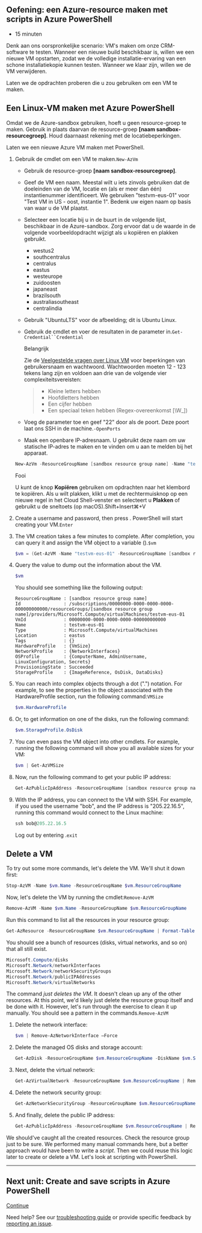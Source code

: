 ## Oefening: een Azure-resource maken met scripts in Azure PowerShell

- 15 minuten

Denk aan ons oorspronkelijke scenario: VM's maken om onze CRM-software te testen. Wanneer een nieuwe build beschikbaar is, willen we een nieuwe VM opstarten, zodat we de volledige installatie-ervaring van een schone installatiekopie kunnen testen. Wanneer we klaar zijn, willen we de VM verwijderen.

Laten we de opdrachten proberen die u zou gebruiken om een VM te maken.

## Een Linux-VM maken met Azure PowerShell

Omdat we de Azure-sandbox gebruiken, hoeft u geen resource-groep te maken. Gebruik in plaats daarvan de resource-groep **\[naam sandbox-resourcegroep\]**. Houd daarnaast rekening met de locatiebeperkingen.

Laten we een nieuwe Azure VM maken met PowerShell.

1. Gebruik de cmdlet om een VM te maken.`New-AzVm`

    - Gebruik de resource-groep **\[naam sandbox-resourcegroep\]**.

    - Geef de VM een naam. Meestal wilt u iets zinvols gebruiken dat de doeleinden van de VM, locatie en (als er meer dan één) instantienummer identificeert. We gebruiken "testvm-eus-01" voor "Test VM in US - oost, instantie 1". Bedenk uw eigen naam op basis van waar u de VM plaatst.

    - Selecteer een locatie bij u in de buurt in de volgende lijst, beschikbaar in de Azure-sandbox. Zorg ervoor dat u de waarde in de volgende voorbeeldopdracht wijzigt als u kopiëren en plakken gebruikt.

        - westus2
        - southcentralus
        - centralus
        - eastus
        - westeurope
        - zuidoosten
        - japaneast
        - brazilsouth
        - australiasoutheast
        - centralindia
  
    - Gebruik "UbuntuLTS" voor de afbeelding; dit is Ubuntu Linux.

    - Gebruik de cmdlet en voer de resultaten in de parameter in.`Get-Credential``Credential`

        Belangrijk

        Zie de [Veelgestelde vragen over Linux VM][1] voor beperkingen van gebruikersnaam en wachtwoord. Wachtwoorden moeten 12 - 123 tekens lang zijn en voldoen aan drie van de volgende vier complexiteitsvereisten:

        > - Kleine letters hebben
        > - Hoofdletters hebben
        > - Een cijfer hebben
        > - Een speciaal teken hebben (Regex-overeenkomst \[\\W\_\])

    - Voeg de parameter toe en geef "22" door als de poort. Deze poort laat ons SSH in de machine.`-OpenPorts`

    - Maak een openbare IP-adresnaam. U gebruikt deze naam om uw statische IP-adres te maken en te vinden om u aan te melden bij het apparaat.

    ```powershell
    New-AzVm -ResourceGroupName [sandbox resource group name] -Name "testvm-eus-01" -Credential (Get-Credential) -Location "East US" -Image UbuntuLTS -OpenPorts 22 -PublicIpAddressName "testvm-01"
    ```

    Fooi

    U kunt de knop **Kopiëren** gebruiken om opdrachten naar het klembord te kopiëren. Als u wilt plakken, klikt u met de rechtermuisknop op een nieuwe regel in het Cloud Shell-venster en selecteert u **Plakken** of gebruikt u de sneltoets (op macOS).Shift+Insert⌘+V

2. Create a username and password, then press . PowerShell will start creating your VM.`Enter`

3. The VM creation takes a few minutes to complete. After completion, you can query it and assign the VM object to a variable ().`$vm`

    ```powershell
    $vm = (Get-AzVM -Name "testvm-eus-01" -ResourceGroupName [sandbox resource group name])
    ```

4. Query the value to dump out the information about the VM.

    ```powershell
    $vm
    ```

    You should see something like the following output:

    ```console
    ResourceGroupName : [sandbox resource group name]
    Id                : /subscriptions/00000000-0000-0000-0000-000000000000/resourceGroups/[sandbox resource group name]/providers/Microsoft.Compute/virtualMachines/testvm-eus-01
    VmId              : 00000000-0000-0000-0000-000000000000
    Name              : testvm-eus-01
    Type              : Microsoft.Compute/virtualMachines
    Location          : eastus
    Tags              : {}
    HardwareProfile   : {VmSize}
    NetworkProfile    : {NetworkInterfaces}
    OSProfile         : {ComputerName, AdminUsername, LinuxConfiguration, Secrets}
    ProvisioningState : Succeeded
    StorageProfile    : {ImageReference, OsDisk, DataDisks}
    ```

5. You can reach into complex objects through a dot (".") notation. For example, to see the properties in the object associated with the HardwareProfile section, run the following command:`VMSize`

    ```powershell
    $vm.HardwareProfile
    ```

6. Or, to get information on one of the disks, run the following command:

    ```powershell
    $vm.StorageProfile.OsDisk
    ```

7. You can even pass the VM object into other cmdlets. For example, running the following command will show you all available sizes for your VM:

    ```powershell
    $vm | Get-AzVMSize
    ```

8. Now, run the following command to get your public IP address:

    ```powershell
    Get-AzPublicIpAddress -ResourceGroupName [sandbox resource group name] -Name "testvm-01"
    ```

9. With the IP address, you can connect to the VM with SSH. For example, if you used the username "bob", and the IP address is "205.22.16.5", running this command would connect to the Linux machine:

    ```powershell
    ssh bob@205.22.16.5
    ```

    Log out by entering .`exit`

## Delete a VM

To try out some more commands, let's delete the VM. We'll shut it down first:

```powershell
Stop-AzVM -Name $vm.Name -ResourceGroupName $vm.ResourceGroupName
```

Now, let's delete the VM by running the cmdlet:`Remove-AzVM`

```powershell
Remove-AzVM -Name $vm.Name -ResourceGroupName $vm.ResourceGroupName
```

Run this command to list all the resources in your resource group:

```powershell
Get-AzResource -ResourceGroupName $vm.ResourceGroupName | Format-Table
```

You should see a bunch of resources (disks, virtual networks, and so on) that all still exist.

```powershell
Microsoft.Compute/disks
Microsoft.Network/networkInterfaces
Microsoft.Network/networkSecurityGroups
Microsoft.Network/publicIPAddresses
Microsoft.Network/virtualNetworks
```

The command _just deletes the VM_. It doesn't clean up any of the other resources. At this point, we'd likely just delete the resource group itself and be done with it. However, let's run through the exercise to clean it up manually. You should see a pattern in the commands.`Remove-AzVM`

1. Delete the network interface:

    ```powershell
    $vm | Remove-AzNetworkInterface –Force
    ```

2. Delete the managed OS disks and storage account:

    ```powershell
    Get-AzDisk -ResourceGroupName $vm.ResourceGroupName -DiskName $vm.StorageProfile.OSDisk.Name | Remove-AzDisk -Force
    ```

3. Next, delete the virtual network:

    ```powershell
    Get-AzVirtualNetwork -ResourceGroupName $vm.ResourceGroupName | Remove-AzVirtualNetwork -Force
    ```

4. Delete the network security group:

    ```powershell
    Get-AzNetworkSecurityGroup -ResourceGroupName $vm.ResourceGroupName | Remove-AzNetworkSecurityGroup -Force
    ```

5. And finally, delete the public IP address:

    ```powershell
    Get-AzPublicIpAddress -ResourceGroupName $vm.ResourceGroupName | Remove-AzPublicIpAddress -Force
    ```

We should've caught all the created resources. Check the resource group just to be sure. We performed many manual commands here, but a better approach would have been to write a _script_. Then we could reuse this logic later to create or delete a VM. Let's look at scripting with PowerShell.

___

## Next unit: Create and save scripts in Azure PowerShell

[Continue][2]

Need help? See our [troubleshooting guide][3] or provide specific feedback by [reporting an issue][4].

[1]: https://docs.microsoft.com/en-us/azure/virtual-machines/linux/faq#what-are-the-username-requirements-when-creating-a-vm
[2]: https://docs.microsoft.com/en-us/learn/modules/automate-azure-tasks-with-powershell/7-create-resource-using-script/
[3]: https://docs.microsoft.com/en-us/learn/support/troubleshooting?uid=learn.automate-azure-tasks-with-powershell.6-exercise-create-resource-interactively&documentId=77ba3b53-ba0c-d53e-d5df-24d1b9bef7b0&versionIndependentDocumentId=f12a42d4-7b4b-99c1-df77-181b7533bf12&contentPath=%2FMicrosoftDocs%2Flearn-pr%2Fblob%2Flive%2Flearn-pr%2Fazure%2Fautomate-azure-tasks-with-powershell%2F6-exercise-create-resource-interactively.yml&url=https%3A%2F%2Fdocs.microsoft.com%2Fen-us%2Flearn%2Fmodules%2Fautomate-azure-tasks-with-powershell%2F6-exercise-create-resource-interactively&author=mirobb
[4]: https://docs.microsoft.com/en-us/learn/support/troubleshooting?uid=learn.automate-azure-tasks-with-powershell.6-exercise-create-resource-interactively&documentId=77ba3b53-ba0c-d53e-d5df-24d1b9bef7b0&versionIndependentDocumentId=f12a42d4-7b4b-99c1-df77-181b7533bf12&contentPath=%2FMicrosoftDocs%2Flearn-pr%2Fblob%2Flive%2Flearn-pr%2Fazure%2Fautomate-azure-tasks-with-powershell%2F6-exercise-create-resource-interactively.yml&url=https%3A%2F%2Fdocs.microsoft.com%2Fen-us%2Flearn%2Fmodules%2Fautomate-azure-tasks-with-powershell%2F6-exercise-create-resource-interactively&author=mirobb#report-feedback

